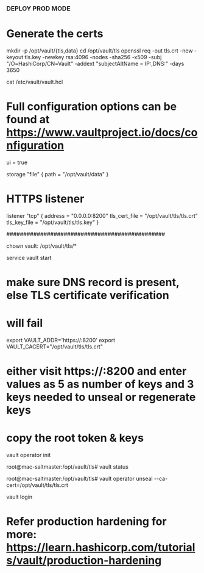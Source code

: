 ### DEPLOY PROD MODE

# Generate the certs
mkdir -p /opt/vault/{tls,data}
cd /opt/vault/tls
openssl req   -out tls.crt   -new   -keyout tls.key   -newkey rsa:4096   -nodes   -sha256   -x509   -subj "/O=HashiCorp/CN=Vault"   -addext "subjectAltName = IP:<loopbackIP>,DNS:<host>"   -days 3650



cat /etc/vault/vault.hcl
# Full configuration options can be found at https://www.vaultproject.io/docs/configuration

ui = true

storage "file" {
  path = "/opt/vault/data"
}

# HTTPS listener
listener "tcp" {
  address       = "0.0.0.0:8200"
  tls_cert_file = "/opt/vault/tls/tls.crt"
  tls_key_file  = "/opt/vault/tls/tls.key"
}

###############################################

chown vault: /opt/vault/tls/*

service vault start

# make sure DNS record is present, else TLS certificate verification
# will fail

export VAULT_ADDR='https://<hostname>:8200'
export VAULT_CACERT="/opt/vault/tls/tls.crt"

# either visit https://<IP>:8200 and enter values as 5 as number of keys and 3 keys needed to unseal or regenerate keys
# copy the root token & keys
vault operator init

root@mac-saltmaster:/opt/vault/tls# vault status

root@mac-saltmaster:/opt/vault/tls# vault operator unseal --ca-cert=/opt/vault/tls/tls.crt

vault login

# Refer production hardening for more: https://learn.hashicorp.com/tutorials/vault/production-hardening